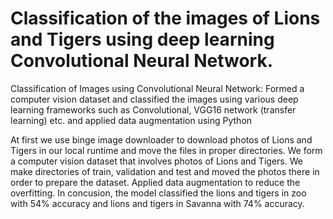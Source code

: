 # Classification of the images of Lions and Tigers using deep learning Convolutional Neural Network.


Classification of Images using Convolutional Neural Network: Formed a computer vision dataset and classified the images using various deep
learning frameworks such as Convolutional, VGG16 network (transfer learning) etc. and applied data augmentation using Python 

At first we use binge image downloader to download photos of Lions and Tigers in our local runtime and move the files in proper directories. We form a computer vision dataset that involves photos of Lions and Tigers. We make directories of train, validation and test and moved the photos there in order to prepare the dataset. Applied data augmentation to reduce the overfitting. In concusion, the model classified the lions and tigers in zoo with 54% accuracy and lions and tigers in Savanna with 74% accuracy.

